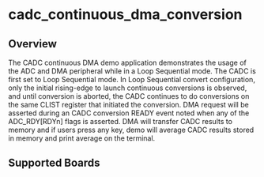 # cadc_continuous_dma_conversion

## Overview
The CADC continuous DMA demo application demonstrates the usage of the ADC and DMA peripheral while in a Loop Sequential mode. The
CADC is first set to Loop Sequential mode. In Loop Sequential convert configuration, only the initial rising-edge to launch continuous conversions is
observed, and until conversion is aborted, the CADC continues to do conversions on the same CLIST register that initiated the conversion. 
DMA request will be asserted during an CADC conversion READY event noted when any of the ADC_RDY[RDYn] flags is asserted. DMA will transfer
CADC results to memory and if users press any key, demo will average CADC results stored in memory and print average on the terminal.

## Supported Boards

